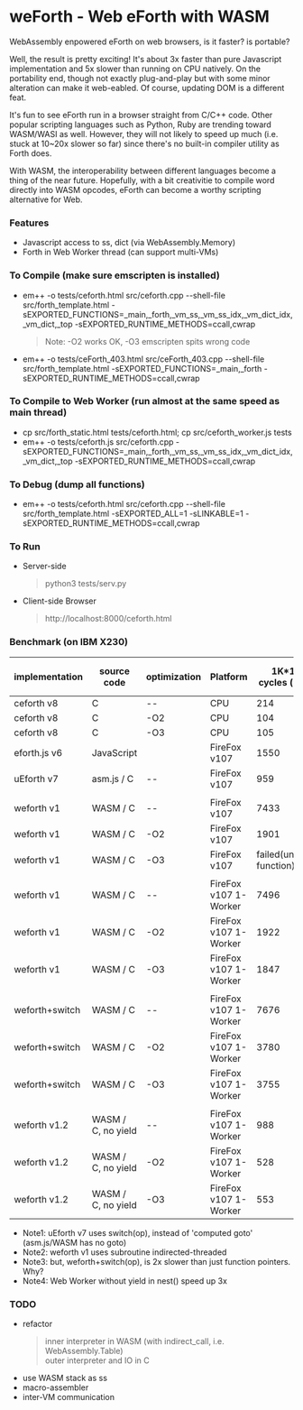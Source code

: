 # weForth - Web eForth with WASM

WebAssembly enpowered eForth on web browsers, is it faster? is portable?

Well, the result is pretty exciting! It's about 3x faster than pure Javascript implementation and 5x slower than running on CPU natively. On the portability end, though not exactly plug-and-play but with some minor alteration can make it web-eabled. Of course, updating DOM is a different feat.

It's fun to see eForth run in a browser straight from C/C++ code. Other popular scripting languages such as Python, Ruby are trending toward WASM/WASI as well. However, they will not likely to speed up much (i.e. stuck at 10~20x slower so far) since there's no built-in compiler utility as Forth does.

With WASM, the interoperability between different languages become a thing of the near future. Hopefully, with a bit creativitie to compile word directly into WASM opcodes, eForth can become a worthy scripting alternative for Web.

### Features
* Javascript access to ss, dict (via WebAssembly.Memory)
* Forth in Web Worker thread (can support multi-VMs)

### To Compile (make sure emscripten is installed)
* em++ -o tests/ceforth.html src/ceforth.cpp --shell-file src/forth_template.html -sEXPORTED_FUNCTIONS=_main,_forth,_vm_ss,_vm_ss_idx,_vm_dict_idx,_vm_dict,_top -sEXPORTED_RUNTIME_METHODS=ccall,cwrap
  > Note: -O2 works OK, -O3 emscripten spits wrong code
  
* em++ -o tests/ceForth_403.html src/ceForth_403.cpp --shell-file src/forth_template.html -sEXPORTED_FUNCTIONS=_main,_forth -sEXPORTED_RUNTIME_METHODS=ccall,cwrap

### To Compile to Web Worker (run almost at the same speed as main thread)
* cp src/forth_static.html tests/ceforth.html; cp src/ceforth_worker.js tests
* em++ -o tests/ceforth.js src/ceforth.cpp -sEXPORTED_FUNCTIONS=_main,_forth,_vm_ss,_vm_ss_idx,_vm_dict_idx,_vm_dict,_top -sEXPORTED_RUNTIME_METHODS=ccall,cwrap

### To Debug (dump all functions)
* em++ -o tests/ceforth.html src/ceforth.cpp --shell-file src/forth_template.html -sEXPORTED_ALL=1 -sLINKABLE=1 -sEXPORTED_RUNTIME_METHODS=ccall,cwrap

### To Run
* Server-side
  > python3 tests/serv.py
* Client-side Browser
  > http://localhost:8000/ceforth.html

### Benchmark (on IBM X230)
|implementation|source code|optimization|Platform|1K*10K cycles (in ms)|code size (KB)|
|---|---|---|---|---|---|
|ceforth v8|C|--|CPU|214|91|
|ceforth v8|C|-O2|CPU|104|70|
|ceforth v8|C|-O3|CPU|105|74|
|eforth.js v6|JavaScript||FireFox v107|1550|20|
|uEforth v7|asm.js / C|--|FireFox v107|959|?|
|||||||
|weforth v1|WASM / C|--|FireFox v107|7433|237|
|weforth v1|WASM / C|-O2|FireFox v107|1901|157|
|weforth v1|WASM / C|-O3|FireFox v107|failed(unknown function)|174|
|||||||
|weforth v1|WASM / C|--|FireFox v107 1-Worker|7496|237|
|weforth v1|WASM / C|-O2|FireFox v107 1-Worker|1922|157|
|weforth v1|WASM / C|-O3|FireFox v107 1-Worker|1847|174|
|||||||
|weforth+switch|WASM / C|--|FireFox v107 1-Worker|7676|256|
|weforth+switch|WASM / C|-O2|FireFox v107 1-Worker|3780|168|
|weforth+switch|WASM / C|-O3|FireFox v107 1-Worker|3755|185|
|||||||
|weforth v1.2|WASM / C, no yield|--|FireFox v107 1-Worker|988|232|
|weforth v1.2|WASM / C, no yield|-O2|FireFox v107 1-Worker|528|156|
|weforth v1.2|WASM / C, no yield|-O3|FireFox v107 1-Worker|553|173|

* Note1: uEforth v7 uses switch(op), instead of 'computed goto' (asm.js/WASM has no goto)
* Note2: weforth v1 uses subroutine indirected-threaded
* Note3: but, weforth+switch(op), is 2x slower than just function pointers. Why?
* Note4: Web Worker without yield in nest() speed up 3x
       
### TODO
* refactor
  > inner interpreter in WASM (with indirect_call, i.e. WebAssembly.Table)<br/>
  > outer interpreter and IO in C
* use WASM stack as ss
* macro-assembler
* inter-VM communication
